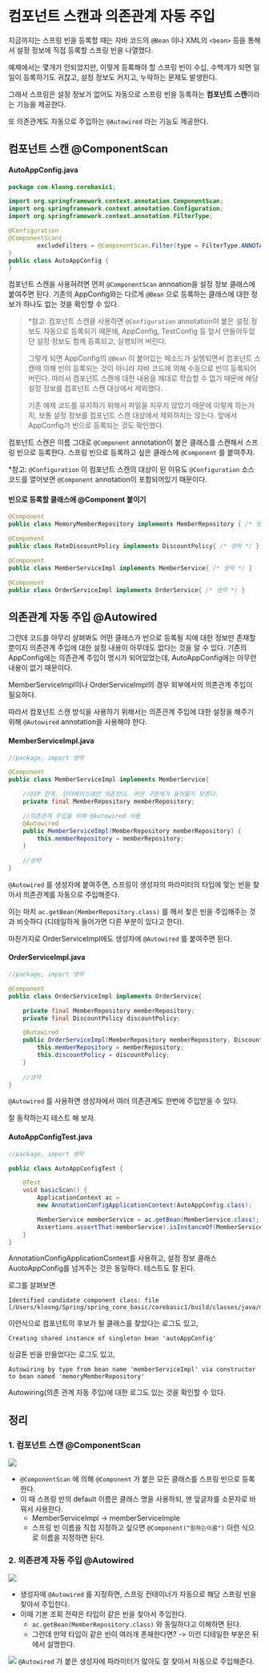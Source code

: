 # 컴포넌트 스캔과 의존관계 자동 주입
지금까지는 스프링 빈을 등록할 때는 자바 코드의 `@Bean` 이나 XML의 `<bean>` 등을 통해서 설정 정보에 직접 등록할 스프링 빈을 나열했다.

예제에서는 몇개가 안되었지만, 이렇게 등록해야 할 스프링 빈이 수십, 수백개가 되면 일일이 등록하기도 귀찮고, 설정 정보도 커지고, 누락하는 문제도 발생한다.

그래서 스프링은 설정 정보가 없어도 자동으로 스프링 빈을 등록하는 **컴포넌트 스캔**이라는 기능을 제공한다.

또 의존관계도 자동으로 주입하는 `@Autowired` 라는 기능도 제공한다.

## 컴포넌트 스캔 @ComponentScan

#### AutoAppConfig.java
```Java
package com.kloong.corebasic1;

import org.springframework.context.annotation.ComponentScan;
import org.springframework.context.annotation.Configuration;
import org.springframework.context.annotation.FilterType;

@Configuration
@ComponentScan(
        excludeFilters = @ComponentScan.Filter(type = FilterType.ANNOTATION, classes = Configuration.class)
)
public class AutoAppConfig {
}
```

컴포넌트 스캔을 사용혀려면 먼저 `@ComponentScan` annoation을 설정 정보 클래스에 붙여주면 된다. 기존의 AppConfig와는 다르게 `@Bean` 으로 등록하는 클래스에 대한 정보가 하나도 없는 것을 확인할 수 있다.

>\*참고: 컴포넌트 스캔을 사용하면 `@Configuration` annotation이 붙은 설정 정보도 자동으로 등록되기 때문에, AppConfig, TestConfig 등 앞서 만들어두었던 설정 정보도 함께 등록되고, 실행되어 버린다. 
>
>그렇게 되면 AppConfig의 `@Bean` 이 붙어있는 메소드가 실행되면서 컴포넌트 스캔에 의해 빈이 등록되는 것이 아니라 자바 코드에 의해 수동으로 빈이 등록되어버린다. 따라서 컴포넌트 스캔에 대한 내용을 제대로 학습할 수 없기 때문에 해당 설정 정보를 컴포넌트 스캔 대상에서 제외했다.
>
>기존 예제 코드를 유지하기 위해서 파일을 지우지 않았기 때문에 이렇게 하는거지, 보통 설정 정보를 컴포넌트 스캔 대상에서 제외하지는 않는다. 앞에서 AppConfig가 빈으로 등록되는 것도 확인했다.

컴포넌트 스캔은 이름 그대로 `@Component` annotation이 붙은 클래스를 스캔해서 스프링 빈으로 등록한다. 스프링 빈으로 등록하고 싶은 클래스에 `@Component` 를 붙여주자.

\*참고: `@Configuration` 이 컴포넌트 스캔의 대상이 된 이유도 `@Configuration` 소스코드를 열어보면 `@Component` annotation이 포함되어있기 때문이다.

#### 빈으로 등록할 클래스에 @Component 붙이기
```Java
@Component
public class MemoryMemberRepository implements MemberRepository { /* 생략 */ }

@Component
public class RateDiscountPolicy implements DiscountPolicy{ /* 생략 */ }

@Component
public class MemberServiceImpl implements MemberService{ /* 생략 */ }

@Component
public class OrderServiceImpl implements OrderService{ /* 생략 */ }
```


## 의존관계 자동 주입 @Autowired
그런데 코드를 아무리 살펴봐도 어떤 클래스가 빈으로 등록될 지에 대한 정보만 존재할 뿐이지 의존관계 주입에 대한 설정 내용이 아무데도 없다는 것을 알 수 있다. 기존의 AppConfig에는 의존관계 주입이 명시가 되어있었는데, AutoAppConfig에는 아무런 내용이 없기 때문이다.

MemberServiceImpl이나 OrderServiceImpl의 경우 외부에서의 의존관계 주입이 필요하다.

따라서 컴포넌트 스캔 방식을 사용하기 위해서는 의존관계 주입에 대한 설정을 해주기 위해 `@Autowired` annotation을 사용해야 한다.

#### MemberServiceImpl.java
```Java
//package, import 생략

@Component
public class MemberServiceImpl implements MemberService{

    //DIP 만족. 인터페이스에만 의존한다. 어떤 구현체가 들어올지 모른다.
    private final MemberRepository memberRepository;

	//의존관계 주입을 위해 @Autowired 사용
    @Autowired
    public MemberServiceImpl(MemberRepository memberRepository) {
        this.memberRepository = memberRepository;
    }
    
    //생략
}
```

`@Autowired` 를 생성자에 붙여주면, 스프링이 생성자의 파라미터의 타입에 맞는 빈을 찾아서 의존관계를 자동으로 주입해준다.

이는 마치 `ac.getBean(MemberRepository.class)` 를 해서 찾은 빈을 주입해주는 것과 비슷하다 (디테일하게 들어가면 다른 부분이 있다고 한다).

마찬가지로 OrderServiceImpl에도 생성자에 `@Autowired` 를 붙여주면 된다.

#### OrderServiceImpl.java
```Java
//package, import 생략

@Component
public class OrderServiceImpl implements OrderService{

    private final MemberRepository memberRepository;
    private final DiscountPolicy discountPolicy;

    @Autowired
    public OrderServiceImpl(MemberRepository memberRepository, DiscountPolicy discountPolicy) {
        this.memberRepository = memberRepository;
        this.discountPolicy = discountPolicy;
    }
	
    //생략
}
```

`@Autowired` 를 사용하면 생성자에서 여러 의존관계도 한번에 주입받을 수 있다.

잘 동작하는지 테스트 해 보자.

#### AutoAppConfigTest.java
```Java
//package, import 생략

public class AutoAppConfigTest {

    @Test
    void basicScan() {
        ApplicationContext ac =
        new AnnotationConfigApplicationContext(AutoAppConfig.class);

        MemberService memberService = ac.getBean(MemberService.class);
        Assertions.assertThat(memberService).isInstanceOf(MemberServiceImpl.class);
    }
}
```

AnnotationConfigApplicationContext를 사용하고, 설정 정보 클래스 AuotoAppConfig를 넘겨주는 것은 동일하다. 테스트도 잘 된다.

로그를 살펴보면

```
Identified candidate component class: file [/Users/kloong/Spring/spring_core_basic/corebasic1/build/classes/java/main/com/kloong/corebasic1/discount/RateDiscountPolicy.class]
```

이런식으로 컴포넌트의 후보가 될 클래스를 찾았다는 로그도 있고,

```
Creating shared instance of singleton bean 'autoAppConfig'
```

싱글톤 빈을 만들었다는 로그도 있고,

```
Autowiring by type from bean name 'memberServiceImpl' via constructor to bean named 'memoryMemberRepository'
```

Autowiring(의존 관계 자동 주입)에 대한 로그도 있는 것을 확인할 수 있다.


## 정리

### 1. 컴포넌트 스캔 @ComponentScan
![](Pasted%20image%2020220408142543.png)
- `@ComponentScan` 에 의해 `@Component` 가 붙은 모든 클래스를 스프링 빈으로 등록한다.
- 이 때 스프링 빈의 default 이름은 클래스 명을 사용하되, 맨 앞글자를 소문자로 바꿔서 사용한다.
	- MemberServiceImpl -> memberServiceImple
	- 스프링 빈 이름을 직접 지정하고 싶으면 `@Component("원하는이름")` 이런 식으로 이름을 지정하면 된다.

### 2. 의존관계 자동 주입 @Autowired
![](Pasted%20image%2020220408142756.png)
- 생성자에 `@Autowired` 를 지정하면, 스프링 컨테이너가 자동으로 해당 스프링 빈을 찾아서 주입한다.
- 이때 기본 조회 전략은 타입이 같은 빈을 찾아서 주입한다.
	- `ac.getBean(MemberRepository.class)` 와 동일하다고 이해하면 된다.
	- 그런데 만약 타입이 같은 빈이 여러개 존재한다면? -> 이런 디테일한 부분은 뒤에서 설명한다.

![](Pasted%20image%2020220408142939.png)
`@Autowired` 가 붙은 생성자에 파라미터가 많아도 잘 찾아서 자동으로 주입해준다.

